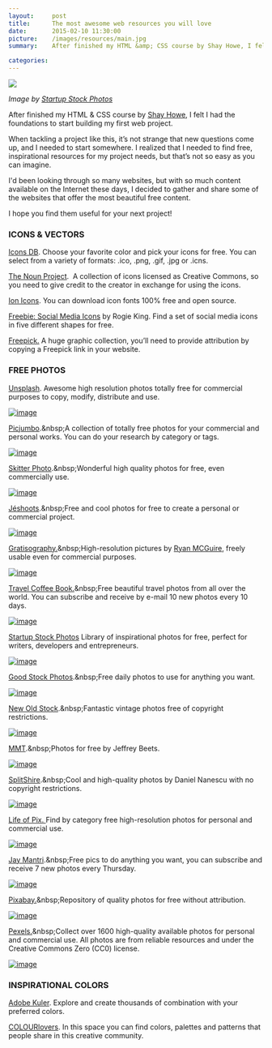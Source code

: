 ```yaml
---
layout:     post
title:      The most awesome web resources you will love
date:       2015-02-10 11:30:00
picture:    /images/resources/main.jpg
summary:    After finished my HTML &amp; CSS course by Shay Howe, I felt I had the foundations to start building my first web project. When tackling a project like this, it’s not strange that new questions come up, and I needed to start somewhere. I realized that I needed to find free, inspirational resources for my project needs, but that’s not so easy as you can imagine.

categories: 
---
```

<div class="center">
  <img src="/images/resources/main.jpg">
</div>

<span class="small">_Image by [Startup Stock Photos](http://startupstockphotos.com/)_</span>

After finished my HTML &amp; CSS course by [Shay Howe](http://learn.shayhowe.com/html-css/ "HTML &amp; CSS Course by Shay Howe"), I felt I had the foundations to start building my first web project. 

When tackling a project like this, it’s not strange that new questions come up, and I needed to start somewhere. I realized that I needed to find free, inspirational resources for my project needs, but that’s not so easy as you can imagine.

I'd been looking through so many websites, but with so much content available on the Internet these days, I decided to gather and share some of the websites that offer the most beautiful free content.

I hope you find them useful for your next project!

### ICONS &amp; VECTORS

[Icons DB](http://www.iconsdb.com/ "Iconsdb").&nbsp;Choose your favorite color and pick your icons for free. You can select from a variety of formats: .ico, .png, .gif, .jpg or .icns.

[The Noun Project](http://thenounproject.com/ "The Noun Project"). &nbsp;A collection of icons licensed as Creative Commons, so you need to give credit to the creator in exchange for using the icons.

[Ion Icons](http://ionicons.com/ "Ion icons"). You can download icon fonts 100% free and open source.

[Freebie: Social Media Icons](http://rog.ie/blog/free-social-media-icons "Free Social Media Icons") by Rogie King. Find a set of social media icons in five different shapes for free.

[Freepick.](http://www.freepik.es/ "Freepik")&nbsp;A huge graphic collection, you’ll need to provide attribution by copying a Freepick link in your website.

### FREE PHOTOS

[Unsplash](https://unsplash.com/ "https://unsplash.com/"). Awesome high resolution photos totally free for commercial purposes to copy, modify, distribute and use.

[![image](/images/resources/unsplash.png)](https://unsplash.com/ "https://unsplash.com/")

[Picjumbo](http://picjumbo.com/ "http://picjumbo.com/").&nbsp;A collection of totally free photos for your commercial and personal works. You can do your research by category or tags.

[![image](/images/resources/picjumbo.png)](http://picjumbo.com/ "http://picjumbo.com/")

[Skitter Photo](http://skitterphoto.com/ "http://skitterphoto.com/").&nbsp;Wonderful high quality photos for free, even commercially use.

[![image](/images/resources/skitterphoto.png)](http://skitterphoto.com/ "http://skitterphoto.com/")

[Jéshoots](http://jeshoots.com/ "http://jeshoots.com/").&nbsp;Free and cool photos for free to create a personal or commercial project.

[![image](/images/resources/jeshoots.png)](http://jeshoots.com/ "http://jeshoots.com/")

[Gratisography.](http://www.gratisography.com/ "http://www.gratisography.com/")&nbsp;High-resolution pictures by [Ryan MCGuire](http://www.laughandpee.com/ "http://www.laughandpee.com/"), freely usable even for commercial purposes.

[![image](/images/resources/gratisography.png)](http://www.gratisography.com/ "http://www.gratisography.com/")

[Travel Coffee Book.](http://travelcoffeebook.com/ "http://travelcoffeebook.com/")&nbsp;Free beautiful travel photos from all over the world. You can subscribe and receive by e-mail 10 new photos every 10 days.

[![image](/images/resources/travel.png)](http://travelcoffeebook.com/ "http://travelcoffeebook.com/")

[Startup Stock Photos](http://startupstockphotos.com/)&nbsp;Library of inspirational photos for free, perfect for writers, developers and entrepreneurs.

[![image](/images/resources/startup.png)](http://startupstockphotos.com/ "http://startupstockphotos.com/")

[Good Stock Photos](http://goodstock.photos/ "http://goodstock.photos/").&nbsp;Free daily photos to use for anything you want.

[![image](/images/resources/stock.png)](http://goodstock.photos/ "http://goodstock.photos/")

[New Old Stock](http://nos.twnsnd.co/ "http://nos.twnsnd.co/").&nbsp;Fantastic vintage photos free of copyright restrictions.

[![image](/images/resources/newoldstock.png)](http://nos.twnsnd.co/ "http://nos.twnsnd.co/")

[MMT](http://mmt.li/ "http://mmt.li/").&nbsp;Photos for free by Jeffrey Beets.

[![image](/images/resources/mmt.png)](http://mmt.li/ "http://mmt.li/")

[SplitShire](http://splitshire.com/ "http://splitshire.com/").&nbsp;Cool and high-quality photos by Daniel Nanescu with no copyright restrictions. &nbsp;

[![image](/images/resources/splitshire.png)](http://splitshire.com/ "http://splitshire.com/")

[Life of Pix.&nbsp;](http://www.lifeofpix.com/ "http://www.lifeofpix.com/")Find by category free high-resolution photos for personal and commercial use.

[![image](/images/resources/lifeofpix.png)](http://www.lifeofpix.com/ "http://www.lifeofpix.com/")

[Jay Mantri](http://jaymantri.com/ "http://jaymantri.com/").&nbsp;Free pics to do anything you want, you can subscribe and receive 7 new photos every Thursday.

[![image](/images/resources/jaymantri.png)](http://jaymantri.com/ "http://jaymantri.com/")

[Pixabay.](http://pixabay.com/ "http://pixabay.com/")&nbsp;Repository of quality photos for free without attribution.

[![image](/images/resources/pixabay.png)](http://pixabay.com/ "http://pixabay.com/")

[Pexels.](http://www.pexels.com/ "http://www.pexels.com/")&nbsp;Collect over 1600 high-quality available photos for personal and commercial use. All photos are from reliable resources and under the Creative Commons Zero (CC0) license.

[![image](/images/resources/pexels.png)](http://www.pexels.com/ "http://www.pexels.com/")

### INSPIRATIONAL COLORS

[Adobe Kuler](https://color.adobe.com/explore/newest/?time=all "https://color.adobe.com/explore/newest/?time=all"). Explore and create thousands of combination with your preferred colors.

[COLOURlovers](http://www.colourlovers.com/ "http://www.colourlovers.com/"). In this space you can find colors, palettes and patterns that people share in this creative community.